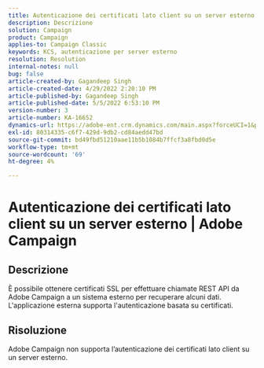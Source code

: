 ```yaml
---
title: Autenticazione dei certificati lato client su un server esterno | Adobe Campaign
description: Descrizione
solution: Campaign
product: Campaign
applies-to: Campaign Classic
keywords: KCS, autenticazione per server esterno
resolution: Resolution
internal-notes: null
bug: false
article-created-by: Gagandeep Singh
article-created-date: 4/29/2022 2:20:10 PM
article-published-by: Gagandeep Singh
article-published-date: 5/5/2022 6:53:10 PM
version-number: 3
article-number: KA-16652
dynamics-url: https://adobe-ent.crm.dynamics.com/main.aspx?forceUCI=1&pagetype=entityrecord&etn=knowledgearticle&id=5b70dc75-c7c7-ec11-a7b6-0022480a1de4
exl-id: 80314335-c6f7-429d-9db2-cd84aedd47bd
source-git-commit: bd49fbd51210aae11b5b1084b7ffcf3a8fbd0d5e
workflow-type: tm+mt
source-wordcount: '69'
ht-degree: 4%

---
```


# Autenticazione dei certificati lato client su un server esterno | Adobe Campaign

## Descrizione


È possibile ottenere certificati SSL per effettuare chiamate REST API da Adobe Campaign a un sistema esterno per recuperare alcuni dati. L&#39;applicazione esterna supporta l&#39;autenticazione basata su certificati.


## Risoluzione


Adobe Campaign non supporta l’autenticazione dei certificati lato client su un server esterno.
